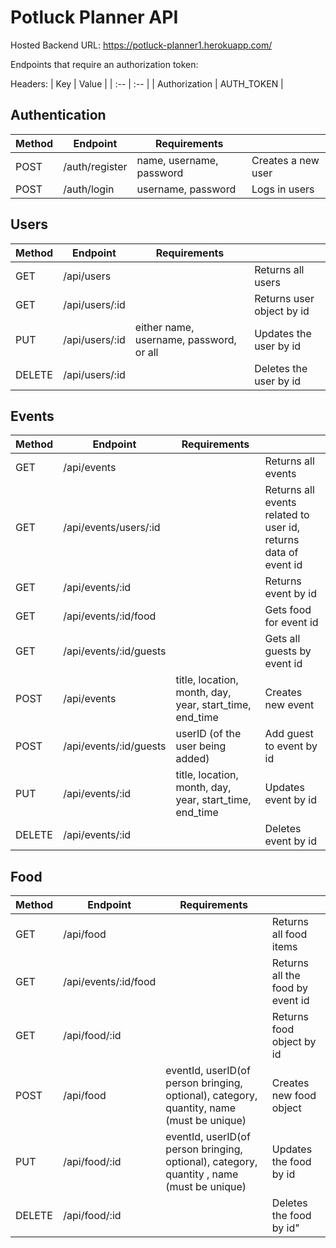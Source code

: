 # Potluck Planner API

Hosted Backend URL: https://potluck-planner1.herokuapp.com/

Endpoints that require an authorization token:

Headers:
| Key | Value |
| :-- | :-- |
| Authorization | AUTH_TOKEN |

## Authentication

| Method | Endpoint       | Requirements             |                    |
| ------ | -------------- | ------------------------ | ------------------ |
| POST   | /auth/register | name, username, password | Creates a new user |
| POST   | /auth/login    | username, password       | Logs in users      |

## Users

| Method | Endpoint       | Requirements                            |                           |
| ------ | -------------- | --------------------------------------- | ------------------------- |
| GET    | /api/users     |                                         | Returns all users         |
| GET    | /api/users/:id |                                         | Returns user object by id |
| PUT    | /api/users/:id | either name, username, password, or all | Updates the user by id    |
| DELETE | /api/users/:id |                                         | Deletes the user by id    |

## Events

| Method | Endpoint               | Requirements                                            |                                                                 |
| ------ | ---------------------- | ------------------------------------------------------- | --------------------------------------------------------------- |
| GET    | /api/events            |                                                         | Returns all events                                              |
| GET    | /api/events/users/:id  |                                                         | Returns all events related to user id, returns data of event id |
| GET    | /api/events/:id        |                                                         | Returns event by id                                             |
| GET    | /api/events/:id/food   |                                                         | Gets food for event id                                          |
| GET    | /api/events/:id/guests |                                                         | Gets all guests by event id                                     |
| POST   | /api/events            | title, location, month, day, year, start_time, end_time | Creates new event                                               |
| POST   | /api/events/:id/guests | userID (of the user being added)                        | Add guest to event by id                                        |
| PUT    | /api/events/:id        | title, location, month, day, year, start_time, end_time | Updates event by id                                             |
| DELETE | /api/events/:id        |                                                         | Deletes event by id                                             |

## Food

| Method | Endpoint             | Requirements                                                          |                                  |
| ------ | -------------------- | --------------------------------------------------------------------- | -------------------------------- |
| GET    | /api/food            |                                                                       | Returns all food items           |
| GET    | /api/events/:id/food |                                                                       | Returns all the food by event id |
| GET    | /api/food/:id        |                                                                       | Returns food object by id        |
| POST   | /api/food            | eventId, userID(of person bringing, optional), category, quantity, name (must be unique)  | Creates new food object          |
| PUT    | /api/food/:id        | eventId, userID(of person bringing, optional), category, quantity , name (must be unique) | Updates the food by id           |
| DELETE | /api/food/:id        |                                                                       | Deletes the food by id"          |
